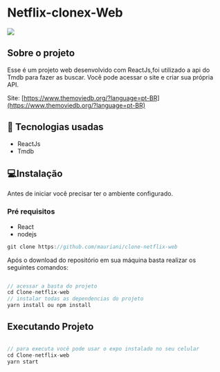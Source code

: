 <h1>Netflix-clonex-Web</h1>

<img src="https://user-images.githubusercontent.com/32397288/94736056-0619a180-0342-11eb-8bf1-2ebcef07f5b3.png">

## Sobre o projeto

Esse é um projeto web desenvolvido com ReactJs,foi utilizado a api do Tmdb para fazer as buscar. Você pode acessar o site e criar sua própria API. 

Site: [https://www.themoviedb.org/?language=pt-BR](https://www.themoviedb.org/?language=pt-BR)

## 🚀 Tecnologias usadas

- ReactJs
- Tmdb

## 💻Instalação

Antes de iniciar você precisar ter o ambiente configurado.

### Pré requisitos

- React
- nodejs

```jsx
git clone https://github.com/mauriani/clone-netflix-web
```

Após o download do repositório em sua máquina basta realizar os seguintes comandos:

```jsx

// acessar a basta do projeto
cd Clone-netflix-web
// instalar todas as dependencias do projeto
yarn install ou npm install

```

## Executando Projeto

```jsx

// para executa você pode usar o expo instalado no seu celular
cd Clone-netflix-web
yarn start
```
